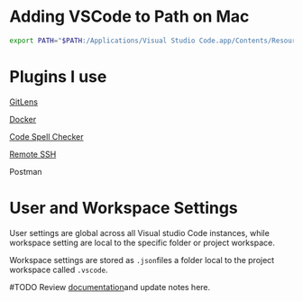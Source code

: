 
# Adding VSCode to Path on Mac

```bash
export PATH="$PATH:/Applications/Visual Studio Code.app/Contents/Resources/app/bin"
```

# Plugins I use

[GitLens](https://marketplace.visualstudio.com/items?itemName=eamodio.gitlens)

[Docker](https://marketplace.visualstudio.com/items?itemName=ms-azuretools.vscode-docker)

[Code Spell Checker](https://marketplace.visualstudio.com/items?itemName=streetsidesoftware.code-spell-checker)

[Remote SSH](https://marketplace.visualstudio.com/items?itemName=ms-vscode-remote.remote-ssh)

Postman

# User and Workspace Settings

User settings are global across all Visual studio Code instances, while workspace setting are local to the specific folder or project workspace. 

Workspace settings are stored as `.json`files a folder local to the project workspace called `.vscode`. 

#TODO Review [documentation](https://code.visualstudio.com/docs/getstarted/settings)and update notes here.